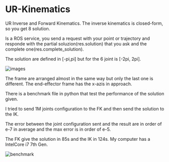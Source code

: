 # UR-Kinematics
UR Inverse and Forward Kinematics. The inverse kinematics is closed-form, so you get 8 solution.

Is a ROS service, you send a request with your point or trajectory and responde with the partial soluzion(res.solution) that you ask and the complete one(res.complete_solution).

The solution are defined in [-pi,pi] but for the 6 joint is [-2pi, 2pi].

![images](https://user-images.githubusercontent.com/104858347/231451074-66817aef-8ece-42a6-b8c0-33df89e40641.jpg)

The frame are arranged almost in the same way but only the last one is different. 
The end-effector frame has the x-azis in approach.

There is a benchmark file in python that test the performance of the solution given.

I tried to send 1M joints configuration to the FK and then send the solution to the IK.

The error between the joint configuration sent and the result are in order of e-7 in average and the max error is in order of e-5.

The FK give the solution in 85s and the IK in 124s. My computer has a IntelCore i7 7th Gen.

![benchmark](https://user-images.githubusercontent.com/104858347/231457810-aa9ab879-1eeb-4884-aecf-2e1f06bd0bea.png)
